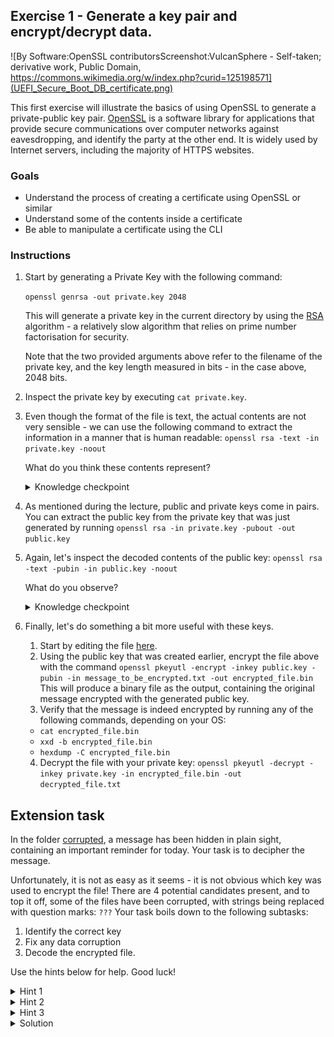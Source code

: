 ## Exercise 1 - Generate a key pair and encrypt/decrypt data.
![By Software:OpenSSL contributorsScreenshot:VulcanSphere - Self-taken; derivative work, Public Domain, https://commons.wikimedia.org/w/index.php?curid=125198571](UEFI_Secure_Boot_DB_certificate.png) 

This first exercise will illustrate the basics of using OpenSSL to generate a private-public key pair. [OpenSSL](https://en.wikipedia.org/wiki/OpenSSL) is a software library for applications that provide secure communications over computer networks against eavesdropping, and identify the party at the other end. It is widely used by Internet servers, including the majority of HTTPS websites. 

### Goals
- Understand the process of creating a certificate using OpenSSL or similar
- Understand some of the contents inside a certificate 
- Be able to manipulate a certificate using the CLI


### Instructions

1. Start by generating a Private Key with the following command:

    ```openssl genrsa -out private.key 2048```

    This will generate a private key in the current directory by using the [RSA](https://en.wikipedia.org/wiki/RSA_(cryptosystem)) algorithm - a relatively slow algorithm that relies on prime number factorisation for security. 

    Note that the two provided arguments above refer to the filename of the private key, and the key length measured in bits - in the case above, 2048 bits. 

2. Inspect the private key by executing 
    ```cat private.key```.


3. Even though the format of the file is text, the actual contents are not very sensible - we can use the following command to extract the information in a manner that is human readable:
```openssl rsa -text -in private.key -noout```

    What do you think these contents represent?

    <details> 
    <summary>Knowledge checkpoint</summary>
    These are the mathematical parameters used in the creation of the private key, stored in hexadecimal format. As mentioned, RSA uses prime numbers to generate private keys - you can notice terms related to number theory, such as modulus or exponent. More obviously, first prime and second prime indicate the prime numbers used in generating the private key. More info can be found in the RFC for RSA <a href=https://www.rfc-editor.org/rfc/rfc3447#appendix-A.1.1>here</a>
    </details>


4. As mentioned during the lecture, public and private keys come in pairs. You can extract the public key from the private key that was just generated by running
    ```openssl rsa -in private.key -pubout -out public.key```

5. Again, let's inspect the decoded contents of the public key:
    ```openssl rsa -text -pubin -in public.key -noout```

    What do you observe?
        <details> 
        <summary>Knowledge checkpoint</summary>
        The mathematical parameters in the decoded public key are a subset of the parameters of the private key, in particular the modulus and exponent. The basis of RSA is that of a one-way (trapdoor) function: Given just these two parameters, it is impossible to determine the other parameters present in the public key, such as the prime numbers used. Hence why it is completely fine to include these in the public key.  
        </details>

6. Finally, let's do something a bit more useful with these keys. 
    1. Start by editing the file [here](./message_to_be_encrypted.txt).
    2. Using the public key that was created earlier, encrypt the file above with the command ```openssl pkeyutl -encrypt -inkey public.key -pubin -in message_to_be_encrypted.txt -out encrypted_file.bin```
    This will produce a binary file as the output, containing the original message encrypted with the generated public key.
    3. Verify that the message is indeed encrypted by running any of the following commands, depending on your OS:
    - `cat encrypted_file.bin`
    - `xxd -b encrypted_file.bin`
    - `hexdump -C encrypted_file.bin`
    4. Decrypt the file with your private key: ```openssl pkeyutl -decrypt -inkey private.key -in encrypted_file.bin -out decrypted_file.txt```


## Extension task

In the folder [corrupted](./corrupted/), a message has been hidden in plain sight, containing an important reminder for today. Your task is to decipher the message.

Unfortunately, it is not as easy as it seems - it is not obvious which key was used to encrypt the file! There are 4 potential candidates present, and to top it off, some of the files have been corrupted, with strings being replaced with question marks: `???` Your task boils down to the following subtasks:

1. Identify the correct key 
2. Fix any data corruption
3. Decode the encrypted file.


Use the hints below for help. Good luck!

<details> 
<summary>Hint 1</summary>
The only knowledge necessary to achieve this task is what has been covered in previous exercises. If something seems unfamiliar, don't dwell on it too much.
</details>

<details> 
<summary>Hint 2</summary>
It may be useful to refer to the certificates you generated previously, and compare them with the corrupt ones.
</details>

<details> 
<summary>Hint 3</summary>
You're almost certainly looking for a private key. Which candidate resembles an RSA private key file the most?
</details>

<details> 
<summary>Solution</summary>
1.key is the correct file; in addition to that, the ??? need to be replaced with the word PRIVATE. Following that, simply execute the decryption command as illustrated above to get the decrypted file.
</details>